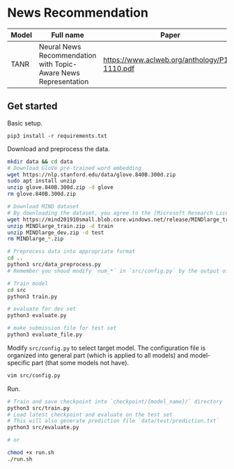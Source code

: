 # News Recommendation


| Model     | Full name                                                                 | Paper                                              |
| --------- | ------------------------------------------------------------------------- | -------------------------------------------------- |
| TANR      | Neural News Recommendation with Topic-Aware News Representation           | https://www.aclweb.org/anthology/P19-1110.pdf      |

## Get started

Basic setup.

```
pip3 install -r requirements.txt
```

Download and preprocess the data.

```bash
mkdir data && cd data
# Download GloVe pre-trained word embedding
wget https://nlp.stanford.edu/data/glove.840B.300d.zip
sudo apt install unzip
unzip glove.840B.300d.zip -d glove
rm glove.840B.300d.zip

# Download MIND dataset
# By downloading the dataset, you agree to the [Microsoft Research License Terms](https://go.microsoft.com/fwlink/?LinkID=206977). For more detail about the dataset, see https://msnews.github.io/.
wget https://mind201910small.blob.core.windows.net/release/MINDlarge_train.zip https://mind201910small.blob.core.windows.net/release/MINDlarge_dev.zip
unzip MINDlarge_train.zip -d train
unzip MINDlarge_dev.zip -d test
rm MINDlarge_*.zip

# Preprocess data into appropriate format
cd ..
python3 src/data_preprocess.py
# Remember you shoud modify `num_*` in `src/config.py` by the output of `src/data_preprocess.py`

# Train model
cd src
python3 train.py

# evaluate for dev set
python3 evaluate.py

# make submission file for test set
python3 evaluate_file.py

```

Modify `src/config.py` to select target model. The configuration file is organized into general part (which is applied to all models) and model-specific part (that some models not have).

```bash
vim src/config.py
```

Run.

```bash
# Train and save checkpoint into `checkpoint/{model_name}/` directory
python3 src/train.py
# Load latest checkpoint and evaluate on the test set
# This will also generate prediction file `data/test/prediction.txt`
python3 src/evaluate.py

# or

chmod +x run.sh
./run.sh
```


